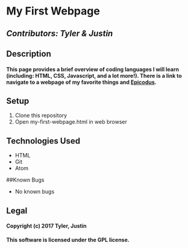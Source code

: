# My First Webpage

## *Contributors: Tyler & Justin*

## Description

#### This page provides a brief overview of coding languages I will learn (including: HTML, CSS, Javascript, and a lot more!). There is a link to navigate to a webpage of my favorite things and [Epicodus](HTTPS://www.epicodus.com).


## Setup

1. Clone this repository
2. Open my-first-webpage.html in web browser


## Technologies Used

* HTML
* Git
* Atom


##Known Bugs

* No known bugs


## Legal

#### Copyright (c) 2017 Tyler, Justin

#### This software is licensed under the GPL license.
